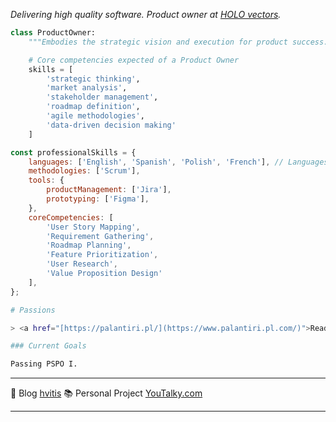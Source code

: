 <p><em>Delivering high quality software. Product owner at <a href="[https://holovectors.com/](https://www.holovectors.com/)">HOLO vectors</a>.</em></p>

```python
class ProductOwner:
    """Embodies the strategic vision and execution for product success."""

    # Core competencies expected of a Product Owner
    skills = [
        'strategic thinking',
        'market analysis',
        'stakeholder management',
        'roadmap definition',
        'agile methodologies',
        'data-driven decision making'
    ]


```

```javascript
const professionalSkills = {
    languages: ['English', 'Spanish', 'Polish', 'French'], // Languages spoken
    methodologies: ['Scrum'],
    tools: {
        productManagement: ['Jira'],
        prototyping: ['Figma'],
    },
    coreCompetencies: [
        'User Story Mapping',
        'Requirement Gathering',
        'Roadmap Planning',
        'Feature Prioritization',
        'User Research',
        'Value Proposition Design'
    ],
};
```

```bash
# Passions

> <a href="[https://palantiri.pl/](https://www.palantiri.pl.com/)">Reading books</a> and <a href="[https://lektuarium.pl/](https://www.lektuarium.pl/)">cataloguing them</a>.

### Current Goals

Passing PSPO I.
```

---

📝 Blog [hvitis](https://hvitis.dev)
📚 Personal Project [YouTalky.com](https://youtalky.com)

---
